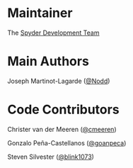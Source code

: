 Maintainer
==========

The [Spyder Development Team](https://github.com/orgs/spyder-ide/teams/core-developers)

Main Authors
============

Joseph Martinot-Lagarde ([@Nodd](http://github.com/Nodd))

Code Contributors
=================

Christer van der Meeren ([@cmeeren](http://github.com/cmeeren))

Gonzalo Peña-Castellanos ([@goanpeca](http://github.com/goanpeca))

Steven Silvester ([@blink1073](http://github.com/blink1073))

